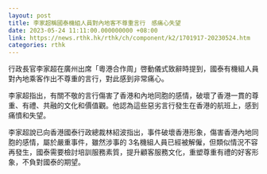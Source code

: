 ```yaml
---
layout: post
title: 李家超稱國泰機組人員對內地客不尊重言行　感痛心失望
date: 2023-05-24 11:11:00.000000000 +08:00
link: https://news.rthk.hk/rthk/ch/component/k2/1701917-20230524.htm
categories: rthk
---
```


行政長官李家超在廣州出席「粵港合作周」啓動儀式致辭時提到，國泰有機組人員對內地乘客作出不尊重的言行，對此感到非常痛心。

李家超指出，有關不敬的言行傷害了香港和內地同胞的感情，破壞了香港一貫的尊重、有禮、共融的文化和價值觀。他認為這些惡劣言行發生在香港的航班上，感到痛憤和失望。

李家超說已向香港國泰行政總裁林紹波指出，事件破壞香港形象，傷害香港內地同胞的感情，屬於嚴重事件，雖然涉事的 3名機組人員已經被解僱，但類似情況不容再發生，國泰需要檢討培訓服務素質，提升顧客服務文化，重塑尊重有禮的好客形象，不負對國泰的期望。

